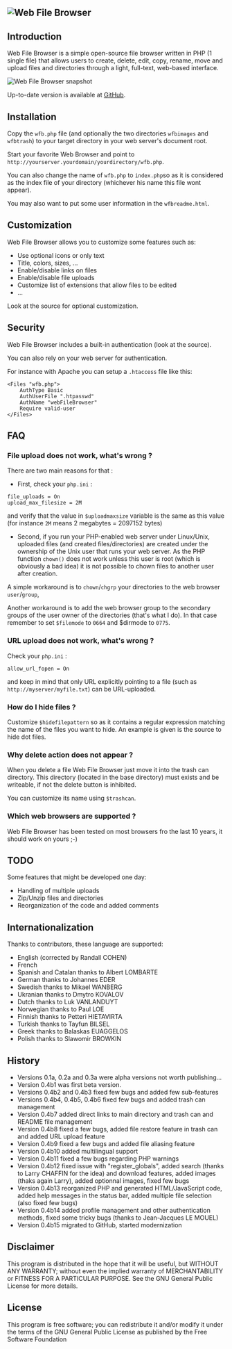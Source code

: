 ![Web File Browser](https://raw.githubusercontent.com/cgdave/webfilebrowser/master/logo.png)
---

Introduction
------------

Web File Browser is a simple open-source file browser written in PHP (1 single file)
that allows users to create, delete, edit, copy, rename, move and upload files and
directories through a light, full-text, web-based interface.

![Web File Browser snapshot](https://raw.githubusercontent.com/cgdave/webfilebrowser/master/snapshot.jpg)

Up-to-date version is available at [GitHub](https://github.com/cgdave/webfilebrowser).

Installation
------------

Copy the `wfb.php` file (and optionally the two directories `wfbimages` and `wfbtrash`) to your target
directory in your web server's document root.

Start your favorite Web Browser and point to `http://yourserver.yourdomain/yourdirectory/wfb.php`.

You can also change the name of `wfb.php` to `index.php`so as it is considered as the index file of your directory
(whichever his name this file wont appear).

You may also want to put some user information in the `wfbreadme.html`.

Customization
-------------

Web File Browser allows you to customize some features such as:

- Use optional icons or only text
- Title, colors, sizes, ...
- Enable/disable links on files
- Enable/disable file uploads
- Customize list of extensions that allow files to be edited
- ...

Look at the source for optional customization.

Security
--------

Web File Browser includes a built-in authentication (look at the source).

You can also rely on your web server for authentication. 

For instance with Apache you can setup a `.htaccess` file like this:

```plain
<Files "wfb.php">
	AuthType Basic
	AuthUserFile ".htpasswd"
	AuthName "webFileBrowser"
	Require valid-user
</Files>
```
 
FAQ
---

### File upload does not work, what's wrong ?

There are two main reasons for that : 

- First, check your `php.ini` : 
```
file_uploads = On 
upload_max_filesize = 2M 
```

and verify that the value in `$uploadmaxsize` variable is the same as this value
(for instance `2M` means 2 megabytes = 2097152 bytes) 

- Second, if you run your PHP-enabled web server under Linux/Unix, uploaded files (and created files/directories)
are created under the ownership of the Unix user that runs your web server. 
As the PHP function `chown()` does not work unless this user is root (which is obviously a bad idea)
it is not possible to chown files to another user after creation. 

A simple workaround is to `chown`/`chgrp` your directories to the web browser `user`/`group`, 

Another workaround is to add the web browser group to the secondary groups of the user owner of the directories (that's what I do).
In that case remember to set `$filemode` to `0664` and $dirmode to `0775`. 

### URL upload does not work, what's wrong ? 

Check your `php.ini` : 

```
allow_url_fopen = On
```

and keep in mind that only URL explicitly pointing to a file (such as `http://myserver/myfile.txt`) can be URL-uploaded. 

### How do I hide files ? 

Customize `$hidefilepattern` so as it contains a regular expression matching the name of the files you want to hide. 
An example is given is the source to hide dot files. 

### Why delete action does not appear ? 

When you delete a file Web File Browser just move it into the trash can directory. This directory (located in the base directory)
must exists and be writeable, if not the delete button is inhibited. 

You can customize its name using `$trashcan`. 

### Which web browsers are supported ? 

Web File Browser has been tested on most browsers fro the last 10 years, it should work on yours ;-)

TODO
----

Some features that might be developed one day:

- Handling of multiple uploads
- Zip/Unzip files and directories
- Reorganization of the code and added comments

Internationalization
--------------------

Thanks to contributors, these language are supported:

- English (corrected by Randall COHEN)
- French
- Spanish and Catalan thanks to Albert LOMBARTE
- German thanks to Johannes EDER
- Swedish thanks to Mikael WANBERG
- Ukranian thanks to Dmytro KOVALOV
- Dutch thanks to Luk VANLANDUYT
- Norwegian thanks to Paul LOE
- Finnish thanks to Petteri HIETAVIRTA
- Turkish thanks to Tayfun BILSEL
- Greek thanks to Balaskas EUAGGELOS
- Polish thanks to Slawomir BROWKIN

History
-------

- Versions 0.1a, 0.2a and 0.3a were alpha versions not worth publishing...
- Version 0.4b1 was first beta version.
- Versions 0.4b2 and 0.4b3 fixed few bugs and added few sub-features
- Versions 0.4b4, 0.4b5, 0.4b6 fixed few bugs and added trash can management
- Version 0.4b7 added direct links to main directory and trash can and README file management
- Version 0.4b8 fixed a few bugs, added file restore feature in trash can and added URL upload feature
- Version 0.4b9 fixed a few bugs and added file aliasing feature
- Version 0.4b10 added multilingual support
- Version 0.4b11 fixed a few bugs regarding PHP warnings
- Version 0.4b12 fixed issue with "register_globals", added search (thanks to Larry CHAFFIN for the idea) and download features, added images (thaks again Larry), added optionnal images, fixed few bugs
- Version 0.4b13 reorganized PHP and generated HTML/JavaScript code, added help messages in the status bar, added multiple file selection (also fixed few bugs) 
- Version 0.4b14 added profile management and other authentication methods, fixed some tricky bugs (thanks to Jean-Jacques LE MOUEL) 
- Version 0.4b15 migrated to GitHub, started modernization
 
Disclaimer
---------

This program is distributed in the hope that it will be useful, but WITHOUT ANY WARRANTY; 
without even the implied warranty of MERCHANTABILITY or FITNESS FOR A PARTICULAR PURPOSE. 
See the GNU General Public License for more details. 

License
-------

This program is free software; you can redistribute it and/or modify it under the terms of 
the GNU General Public License as published by the Free Software Foundation
